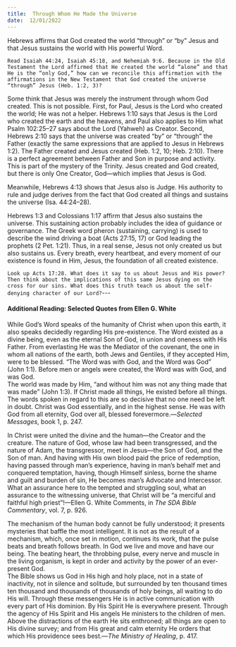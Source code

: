 ```yaml
---
title:  Through Whom He Made the Universe
date:  12/01/2022
---
```


Hebrews affirms that God created the world “through” or “by” Jesus and that Jesus sustains the world with His powerful Word.

`Read Isaiah 44:24, Isaiah 45:18, and Nehemiah 9:6. Because in the Old Testament the Lord affirmed that He created the world “alone” and that He is the “only God,” how can we reconcile this affirmation with the affirmations in the New Testament that God created the universe “through” Jesus (Heb. 1:2, 3)?`

Some think that Jesus was merely the instrument through whom God created. This is not possible. First, for Paul, Jesus is the Lord who created the world; He was not a helper. Hebrews 1:10 says that Jesus is the Lord who created the earth and the heavens, and Paul also applies to Him what Psalm 102:25–27 says about the Lord (Yahweh) as Creator. Second, Hebrews 2:10 says that the universe was created “by” or “through” the Father (exactly the same expressions that are applied to Jesus in Hebrews 1:2). The Father created and Jesus created (Heb. 1:2, 10; Heb. 2:10). There is a perfect agreement between Father and Son in purpose and activity. This is part of the mystery of the Trinity. Jesus created and God created, but there is only One Creator, God—which implies that Jesus is God.

Meanwhile, Hebrews 4:13 shows that Jesus also is Judge. His authority to rule and judge derives from the fact that God created all things and sustains the universe (Isa. 44:24–28).

Hebrews 1:3 and Colossians 1:17 affirm that Jesus also sustains the universe. This sustaining action probably includes the idea of guidance or governance. The Greek word pheron (sustaining, carrying) is used to describe the wind driving a boat (Acts 27:15, 17) or God leading the prophets (2 Pet. 1:21). Thus, in a real sense, Jesus not only created us but also sustains us. Every breath, every heartbeat, and every moment of our existence is found in Him, Jesus, the foundation of all created existence.

`Look up Acts 17:28. What does it say to us about Jesus and His power? Then think about the implications of this same Jesus dying on the cross for our sins. What does this truth teach us about the self-denying character of our Lord?`---

#### Additional Reading: Selected Quotes from Ellen G. White

While God’s Word speaks of the humanity of Christ when upon this earth, it also speaks decidedly regarding His pre-existence. The Word existed as a divine being, even as the eternal Son of God, in union and oneness with His Father. From everlasting He was the Mediator of the covenant, the one in whom all nations of the earth, both Jews and Gentiles, if they accepted Him, were to be blessed. “The Word was with God, and the Word was God” (John 1:1). Before men or angels were created, the Word was with God, and was God.<br/>
The world was made by Him, “and without him was not any thing made that was made” (John 1:3). If Christ made all things, He existed before all things. The words spoken in regard to this are so decisive that no one need be left in doubt. Christ was God essentially, and in the highest sense. He was with God from all eternity, God over all, blessed forevermore.—_Selected Messages_, book 1, p. 247.

In Christ were united the divine and the human—the Creator and the creature. The nature of God, whose law had been transgressed, and the nature of Adam, the transgressor, meet in Jesus—the Son of God, and the Son of man. And having with His own blood paid the price of redemption, having passed through man’s experience, having in man’s behalf met and conquered temptation, having, though Himself sinless, borne the shame and guilt and burden of sin, He becomes man’s Advocate and Intercessor. What an assurance here to the tempted and struggling soul, what an assurance to the witnessing universe, that Christ will be “a merciful and faithful high priest”!—Ellen G. White Comments, in _The SDA Bible Commentary_, vol. 7, p. 926.

The mechanism of the human body cannot be fully understood; it presents mysteries that baffle the most intelligent. It is not as the result of a mechanism, which, once set in motion, continues its work, that the pulse beats and breath follows breath. In God we live and move and have our being. The beating heart, the throbbing pulse, every nerve and muscle in the living organism, is kept in order and activity by the power of an ever-present God.<br/>
The Bible shows us God in His high and holy place, not in a state of inactivity, not in silence and solitude, but surrounded by ten thousand times ten thousand and thousands of thousands of holy beings, all waiting to do His will. Through these messengers He is in active communication with every part of His dominion. By His Spirit He is everywhere present. Through the agency of His Spirit and His angels He ministers to the children of men.<br/>
Above the distractions of the earth He sits enthroned; all things are open to His divine survey; and from His great and calm eternity He orders that which His providence sees best.—_The Ministry of Healing_, p. 417.